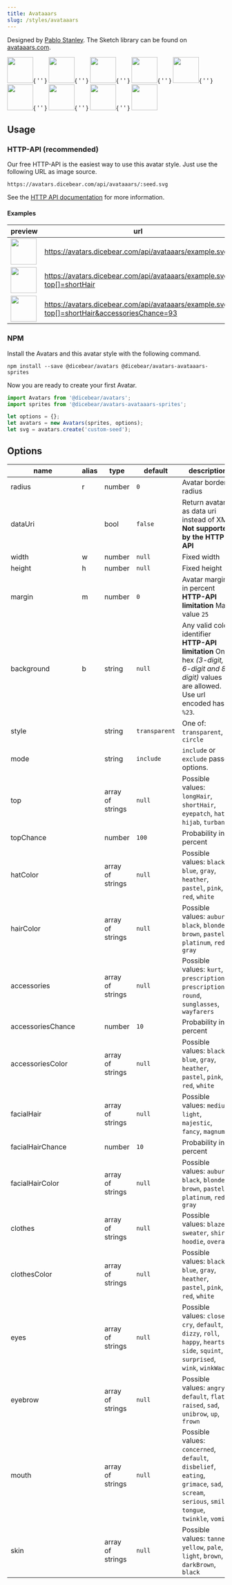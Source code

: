 ```yaml
---
title: Avataaars
slug: /styles/avataaars
---
```


Designed by [Pablo Stanley](https://twitter.com/pablostanley). The Sketch library can be found on
[avataaars.com](https://avataaars.com/).

<p>
    <img src="https://avatars.dicebear.com/api/avataaars/Sean%20Moore.svg" width="60" />{ ' ' }
    <img src="https://avatars.dicebear.com/api/avataaars/Lionel%20Quinn.svg" width="60" />{ ' ' }
    <img src="https://avatars.dicebear.com/api/avataaars/Lydia%20Ellis.svg" width="60" />{ ' ' }
    <img src="https://avatars.dicebear.com/api/avataaars/Bryan%20Phelps.svg" width="60" />{ ' ' }
    <img src="https://avatars.dicebear.com/api/avataaars/Ronald%20Frank.svg" width="60" />{ ' ' }
    <img src="https://avatars.dicebear.com/api/avataaars/Annette%20Klein.svg" width="60" />{ ' ' }
    <img src="https://avatars.dicebear.com/api/avataaars/Brent%20Hill.svg" width="60" />{ ' ' }
    <img src="https://avatars.dicebear.com/api/avataaars/Stanley%20Newman.svg" width="60" />{ ' ' }
    <img src="https://avatars.dicebear.com/api/avataaars/Grace%20Singleton.svg" width="60" />
</p>

## Usage

### HTTP-API (recommended)

Our free HTTP-API is the easiest way to use this avatar style. Just use the following URL as image source.

    https://avatars.dicebear.com/api/avataaars/:seed.svg

See the [HTTP API documentation](/docs/http-api) for more information.

#### Examples

| preview                                                                                                              | url                                                                                         |
| -------------------------------------------------------------------------------------------------------------------- | ------------------------------------------------------------------------------------------- |
| <img src="https://avatars.dicebear.com/api/avataaars/example.svg" width="60" />                                      | https://avatars.dicebear.com/api/avataaars/example.svg                                      |
| <img src="https://avatars.dicebear.com/api/avataaars/example.svg?top[]=shortHair" width="60" />                      | https://avatars.dicebear.com/api/avataaars/example.svg?top[]=shortHair                      |
| <img src="https://avatars.dicebear.com/api/avataaars/example.svg?top[]=shortHair&accessoriesChance=93" width="60" /> | https://avatars.dicebear.com/api/avataaars/example.svg?top[]=shortHair&accessoriesChance=93 |

### NPM

Install the Avatars and this avatar style with the following command.

    npm install --save @dicebear/avatars @dicebear/avatars-avataaars-sprites

Now you are ready to create your first Avatar.

```js
import Avatars from '@dicebear/avatars';
import sprites from '@dicebear/avatars-avataaars-sprites';

let options = {};
let avatars = new Avatars(sprites, options);
let svg = avatars.create('custom-seed');
```

## Options

| name              | alias | type             | default       | description                                                                                                                                         |
| ----------------- | ----- | ---------------- | ------------- | --------------------------------------------------------------------------------------------------------------------------------------------------- |
| radius            | r     | number           | `0`           | Avatar border radius                                                                                                                                |
| dataUri           |       | bool             | `false`       | Return avatar as data uri instead of XML <br /> **Not supported by the HTTP API**                                                                   |
| width             | w     | number           | `null`        | Fixed width                                                                                                                                         |
| height            | h     | number           | `null`        | Fixed height                                                                                                                                        |
| margin            | m     | number           | `0`           | Avatar margin in percent<br /> **HTTP-API limitation** Max value `25`                                                                               |
| background        | b     | string           | `null`        | Any valid color identifier<br /> **HTTP-API limitation** Only hex _(3-digit, 6-digit and 8-digit)_ values are allowed. Use url encoded hash: `%23`. |
| style             |       | string           | `transparent` | One of: `transparent`, `circle`                                                                                                                     |
| mode              |       | string           | `include`     | `include` or `exclude` passed options.                                                                                                              |
| top               |       | array of strings | `null`        | Possible values: `longHair`, `shortHair`, `eyepatch`, `hat`, `hijab`, `turban`                                                                      |
| topChance         |       | number           | `100`         | Probability in percent                                                                                                                              |
| hatColor          |       | array of strings | `null`        | Possible values: `black`, `blue`, `gray`, `heather`, `pastel`, `pink`, `red`, `white`                                                               |
| hairColor         |       | array of strings | `null`        | Possible values: `auburn`, `black`, `blonde`, `brown`, `pastel`, `platinum`, `red`, `gray`                                                          |
| accessories       |       | array of strings | `null`        | Possible values: `kurt`, `prescription01`, `prescription02`, `round`, `sunglasses`, `wayfarers`                                                     |
| accessoriesChance |       | number           | `10`          | Probability in percent                                                                                                                              |
| accessoriesColor  |       | array of strings | `null`        | Possible values: `black`, `blue`, `gray`, `heather`, `pastel`, `pink`, `red`, `white`                                                               |
| facialHair        |       | array of strings | `null`        | Possible values: `medium`, `light`, `majestic`, `fancy`, `magnum`                                                                                   |
| facialHairChance  |       | number           | `10`          | Probability in percent                                                                                                                              |
| facialHairColor   |       | array of strings | `null`        | Possible values: `auburn`, `black`, `blonde`, `brown`, `pastel`, `platinum`, `red`, `gray`                                                          |
| clothes           |       | array of strings | `null`        | Possible values: `blazer`, `sweater`, `shirt`, `hoodie`, `overall`                                                                                  |
| clothesColor      |       | array of strings | `null`        | Possible values: `black`, `blue`, `gray`, `heather`, `pastel`, `pink`, `red`, `white`                                                               |
| eyes              |       | array of strings | `null`        | Possible values: `close`, `cry`, `default`, `dizzy`, `roll`, `happy`, `hearts`, `side`, `squint`, `surprised`, `wink`, `winkWacky`                  |
| eyebrow           |       | array of strings | `null`        | Possible values: `angry`, `default`, `flat`, `raised`, `sad`, `unibrow`, `up`, `frown`                                                              |
| mouth             |       | array of strings | `null`        | Possible values: `concerned`, `default`, `disbelief`, `eating`, `grimace`, `sad`, `scream`, `serious`, `smile`, `tongue`, `twinkle`, `vomit`        |
| skin              |       | array of strings | `null`        | Possible values: `tanned`, `yellow`, `pale`, `light`, `brown`, `darkBrown`, `black`                                                                 |
